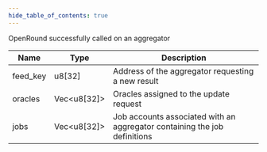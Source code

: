 ```yaml
---
hide_table_of_contents: true
---
```


OpenRound successfully called on an aggregator

| Name     | Type        | Description                                                               |
| -------- | ----------- | ------------------------------------------------------------------------- |
| feed_key | u8[32]      | Address of the aggregator requesting a new result                         |
| oracles  | Vec<u8[32]> | Oracles assigned to the update request                                    |
| jobs     | Vec<u8[32]> | Job accounts associated with an aggregator containing the job definitions |
